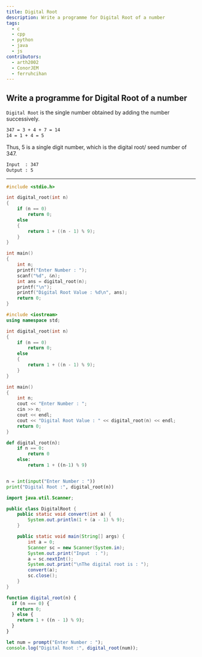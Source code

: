 ```yaml
---
title: Digital Root
description: Write a programme for Digital Root of a number
tags:
  - c
  - cpp
  - python
  - java
  - js
contributors:
  - arth2002
  - ConorJEM
  - ferruhcihan
---
```


## Write a programme for Digital Root of a number

`Digital Root` is the single number obtained by adding the number successively.

```txt
347 = 3 + 4 + 7 = 14
14 = 1 + 4 = 5
```

Thus, 5 is a single digit number, which is the digital root/ seed number of 347.

```txt
Input  : 347
Output : 5
```

---

<CodeBlock>

```c
#include <stdio.h>

int digital_root(int n)
{
    if (n == 0)
        return 0;
    else
    {
        return 1 + ((n - 1) % 9);
    }
}

int main()
{
    int n;
    printf("Enter Number : ");
    scanf("%d", &n);
    int ans = digital_root(n);
    printf("\n");
    printf("Digital Root Value : %d\n", ans);
    return 0;
}
```

```cpp
#include <iostream>
using namespace std;

int digital_root(int n)
{
    if (n == 0)
        return 0;
    else
    {
        return 1 + ((n - 1) % 9);
    }
}

int main()
{
    int n;
    cout << "Enter Number : ";
    cin >> n;
    cout << endl;
    cout << "Digital Root Value : " << digital_root(n) << endl;
    return 0;
}
```

```python
def digital_root(n):
    if n == 0:
        return 0
    else:
        return 1 + ((n-1) % 9)


n = int(input("Enter Number : "))
print("Digital Root :", digital_root(n))
```

```java
import java.util.Scanner;

public class DigitalRoot {
    public static void convert(int a) {
        System.out.println(1 + (a - 1) % 9);
    }

    public static void main(String[] args) {
        int a = 0;
        Scanner sc = new Scanner(System.in);
        System.out.print("Input  : ");
        a = sc.nextInt();
        System.out.print("\nThe digital root is : ");
        convert(a);
        sc.close();
    }
}
```

```js
function digital_root(n) {
  if (n === 0) {
    return 0;
  } else {
    return 1 + ((n - 1) % 9);
  }
}

let num = prompt("Enter Number : ");
console.log("Digital Root :", digital_root(num));
```

</CodeBlock>
